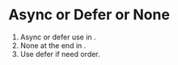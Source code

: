 # Async or Defer or None

1. Async or defer use in <head></head>.
2. None at the end in <body></body>.
3. Use defer if need order.
